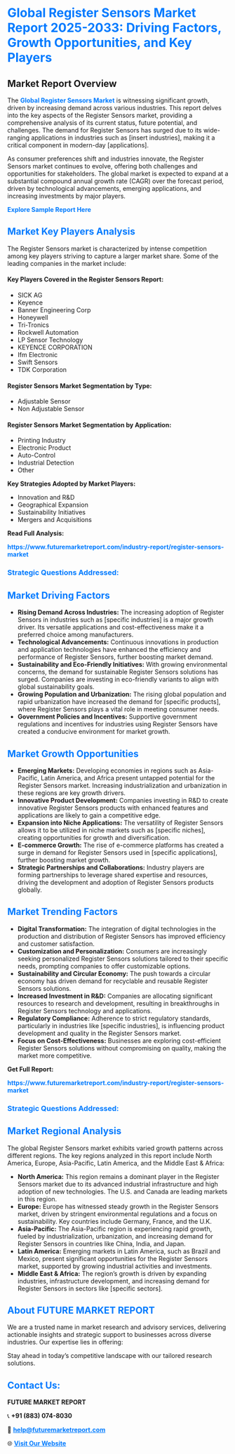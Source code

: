 <h1 style="color: #007BFF;">Global Register Sensors Market Report 2025-2033: Driving Factors, Growth Opportunities, and Key Players</h1>

<section id="overview">
<h2>Market Report Overview</h2>
<p>The <a href="https://www.futuremarketreport.com/industry-report/register-sensors-market" style="color: #007BFF; text-decoration: none;"><strong>Global Register Sensors Market</strong></a> is witnessing significant growth, driven by increasing demand across various industries. This report delves into the key aspects of the Register Sensors market, providing a comprehensive analysis of its current status, future potential, and challenges. The demand for Register Sensors has surged due to its wide-ranging applications in industries such as [insert industries], making it a critical component in modern-day [applications].</p>
<p>As consumer preferences shift and industries innovate, the Register Sensors market continues to evolve, offering both challenges and opportunities for stakeholders. The global market is expected to expand at a substantial compound annual growth rate (CAGR) over the forecast period, driven by technological advancements, emerging applications, and increasing investments by major players.</p>
</section>

<section id="overview">
<p><a href="https://www.futuremarketreport.com/request-sample/reportId=81968" style="color: #007BFF; text-decoration: none;"><strong>Explore Sample Report Here</strong></a></p>
</section>

<section id="key-players">
<h2 style="color: #007BFF;">Market Key Players Analysis</h2>
<p>The Register Sensors market is characterized by intense competition among key players striving to capture a larger market share. Some of the leading companies in the market include:</p>
<h4>Key Players Covered in the Register Sensors Report:</h4>
<ul><li>SICK AG</li><li>Keyence</li><li>Banner Engineering Corp</li><li>Honeywell</li><li>Tri-Tronics</li><li>Rockwell Automation</li><li>LP Sensor Technology</li><li>KEYENCE CORPORATION</li><li>Ifm Electronic</li><li>Swift Sensors</li><li>TDK Corporation</li></ul>
<h4>Register Sensors Market Segmentation by Type:</h4>
<ul><li>Adjustable Sensor</li><li>Non Adjustable Sensor</li></ul>

<h4>Register Sensors Market Segmentation by Application:</h4>
<ul><li>Printing Industry</li><li>Electronic Product</li><li>Auto-Control</li><li>Industrial Detection</li><li>Other</li></ul>
<p><strong>Key Strategies Adopted by Market Players:</strong></p>
<ul>
<li>Innovation and R&D</li>
<li>Geographical Expansion</li>
<li>Sustainability Initiatives</li>
<li>Mergers and Acquisitions</li>
</ul>
</section>

<section>
<p><strong>Read Full Analysis: </strong></p><a href="https://www.futuremarketreport.com/industry-report/register-sensors-market" style="color: #007BFF; text-decoration: none;"><strong>https://www.futuremarketreport.com/industry-report/register-sensors-market</strong></a>
<h3 style="color: #007BFF;">Strategic Questions Addressed:</h3>
</section>

<section id="driving-factors">
<h2 style="color: #007BFF;">Market Driving Factors</h2>
<ul>
<li><strong>Rising Demand Across Industries:</strong> The increasing adoption of Register Sensors in industries such as [specific industries] is a major growth driver. Its versatile applications and cost-effectiveness make it a preferred choice among manufacturers.</li>
<li><strong>Technological Advancements:</strong> Continuous innovations in production and application technologies have enhanced the efficiency and performance of Register Sensors, further boosting market demand.</li>
<li><strong>Sustainability and Eco-Friendly Initiatives:</strong> With growing environmental concerns, the demand for sustainable Register Sensors solutions has surged. Companies are investing in eco-friendly variants to align with global sustainability goals.</li>
<li><strong>Growing Population and Urbanization:</strong> The rising global population and rapid urbanization have increased the demand for [specific products], where Register Sensors plays a vital role in meeting consumer needs.</li>
<li><strong>Government Policies and Incentives:</strong> Supportive government regulations and incentives for industries using Register Sensors have created a conducive environment for market growth.</li>
</ul>
</section>

<section id="growth-opportunities">
<h2 style="color: #007BFF;">Market Growth Opportunities</h2>
<ul>
<li><strong>Emerging Markets:</strong> Developing economies in regions such as Asia-Pacific, Latin America, and Africa present untapped potential for the Register Sensors market. Increasing industrialization and urbanization in these regions are key growth drivers.</li>
<li><strong>Innovative Product Development:</strong> Companies investing in R&D to create innovative Register Sensors products with enhanced features and applications are likely to gain a competitive edge.</li>
<li><strong>Expansion into Niche Applications:</strong> The versatility of Register Sensors allows it to be utilized in niche markets such as [specific niches], creating opportunities for growth and diversification.</li>
<li><strong>E-commerce Growth:</strong> The rise of e-commerce platforms has created a surge in demand for Register Sensors used in [specific applications], further boosting market growth.</li>
<li><strong>Strategic Partnerships and Collaborations:</strong> Industry players are forming partnerships to leverage shared expertise and resources, driving the development and adoption of Register Sensors products globally.</li>
</ul>
</section>

<section id="trending-factors">
<h2 style="color: #007BFF;">Market Trending Factors</h2>
<ul>
<li><strong>Digital Transformation:</strong> The integration of digital technologies in the production and distribution of Register Sensors has improved efficiency and customer satisfaction.</li>
<li><strong>Customization and Personalization:</strong> Consumers are increasingly seeking personalized Register Sensors solutions tailored to their specific needs, prompting companies to offer customizable options.</li>
<li><strong>Sustainability and Circular Economy:</strong> The push towards a circular economy has driven demand for recyclable and reusable Register Sensors solutions.</li>
<li><strong>Increased Investment in R&D:</strong> Companies are allocating significant resources to research and development, resulting in breakthroughs in Register Sensors technology and applications.</li>
<li><strong>Regulatory Compliance:</strong> Adherence to strict regulatory standards, particularly in industries like [specific industries], is influencing product development and quality in the Register Sensors market.</li>
<li><strong>Focus on Cost-Effectiveness:</strong> Businesses are exploring cost-efficient Register Sensors solutions without compromising on quality, making the market more competitive.</li>
</ul>
</section>

<section>
<p><strong>Get Full Report: </strong></p><a href="https://www.futuremarketreport.com/industry-report/register-sensors-market" style="color: #007BFF; text-decoration: none;"><strong>https://www.futuremarketreport.com/industry-report/register-sensors-market</strong></a>
<h3 style="color: #007BFF;">Strategic Questions Addressed:</h3>
</section>


<section id="regional-analysis">
<h2 style="color: #007BFF;">Market Regional Analysis</h2>
<p>The global Register Sensors market exhibits varied growth patterns across different regions. The key regions analyzed in this report include North America, Europe, Asia-Pacific, Latin America, and the Middle East & Africa:</p>
<ul>
<li><strong>North America:</strong> This region remains a dominant player in the Register Sensors market due to its advanced industrial infrastructure and high adoption of new technologies. The U.S. and Canada are leading markets in this region.</li>
<li><strong>Europe:</strong> Europe has witnessed steady growth in the Register Sensors market, driven by stringent environmental regulations and a focus on sustainability. Key countries include Germany, France, and the U.K.</li>
<li><strong>Asia-Pacific:</strong> The Asia-Pacific region is experiencing rapid growth, fueled by industrialization, urbanization, and increasing demand for Register Sensors in countries like China, India, and Japan.</li>
<li><strong>Latin America:</strong> Emerging markets in Latin America, such as Brazil and Mexico, present significant opportunities for the Register Sensors market, supported by growing industrial activities and investments.</li>
<li><strong>Middle East & Africa:</strong> The region’s growth is driven by expanding industries, infrastructure development, and increasing demand for Register Sensors in sectors like [specific sectors].</li>
</ul>
</section>

<footer>
<h2 style="color: #007BFF;">About FUTURE MARKET REPORT</h2>
<p>We are a trusted name in market research and advisory services, delivering actionable insights and strategic support to businesses across diverse industries. Our expertise lies in offering:</p>

<p>Stay ahead in today’s competitive landscape with our tailored research solutions.</p>

<h2 style="color: #007BFF;">Contact Us:</h2>
<p><strong>FUTURE MARKET REPORT</strong></p>
<p>📞 <strong>+91 (883) 074-8030</strong></p>
<p>📧 <strong><a href="mailto:help@futuremarketreport.com" style="color: #007BFF;">help@futuremarketreport.com</a></strong></p>
<p>🌐 <strong><a href="https://www.futuremarketreport.com/" style="color: #007BFF;">Visit Our Website</a></strong></p>
</footer>